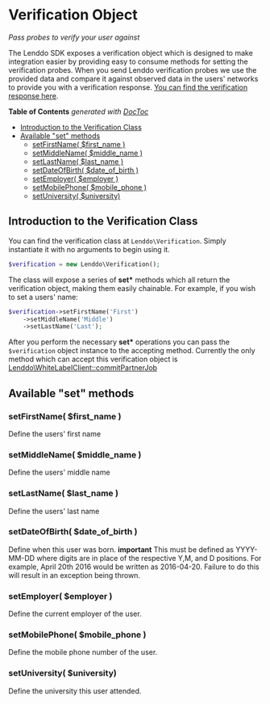 # Verification Object
_Pass probes to verify your user against_

The Lenddo SDK exposes a verification object which is designed to make integration easier by providing
 easy to consume methods for setting the verification probes. When you send Lenddo verification probes we 
 use the provided data and compare it against observed data in the users' networks to provide you with a 
 verification response. [You can find the verification response here](verification_response).

<!-- START doctoc generated TOC please keep comment here to allow auto update -->
<!-- DON'T EDIT THIS SECTION, INSTEAD RE-RUN doctoc TO UPDATE -->
**Table of Contents**  *generated with [DocToc](https://github.com/thlorenz/doctoc)*

- [Introduction to the Verification Class](#introduction-to-the-verification-class)
- [Available "set" methods](#available-set-methods)
  - [setFirstName( $first_name )](#setfirstname-first_name-)
  - [setMiddleName( $middle_name )](#setmiddlename-middle_name-)
  - [setLastName( $last_name )](#setlastname-last_name-)
  - [setDateOfBirth( $date_of_birth )](#setdateofbirth-date_of_birth-)
  - [setEmployer( $employer )](#setemployer-employer-)
  - [setMobilePhone( $mobile_phone )](#setmobilephone-mobile_phone-)
  - [setUniversity( $university)](#setuniversity-university)

<!-- END doctoc generated TOC please keep comment here to allow auto update -->

## Introduction to the Verification Class
You can find the verification class at `Lenddo\Verification`. Simply instantiate it with no arguments to begin using it.
```php
$verification = new Lenddo\Verification();
```

The class will expose a series of __set*__ methods which all return the verification object, making them easily chainable.
For example, if you wish to set a users' name:
```php
$verification->setFirstName('First')
    ->setMiddleName('Middle')
    ->setLastName('Last');
```

After you perform the necessary __set*__ operations you can pass the `$verification` object instance to the accepting method.
 Currently the only method which can accept this verification object is [Lenddo\WhiteLabelClient::commitPartnerJob](whitelabel_client.md#commitpartnerjob)

## Available "set" methods
### setFirstName( $first_name )
Define the users' first name

### setMiddleName( $middle_name )
Define the users' middle name

### setLastName( $last_name )
Define the users' last name

### setDateOfBirth( $date_of_birth )
Define when this user was born.
**important** This must be defined as YYYY-MM-DD where digits are in place of the respective Y,M, and D positions. 
For example, April 20th 2016 would be written as 2016-04-20. Failure to do this will result in an exception being thrown.

### setEmployer( $employer )
Define the current employer of the user.

### setMobilePhone( $mobile_phone )
Define the mobile phone number of the user.

### setUniversity( $university)
Define the university this user attended.